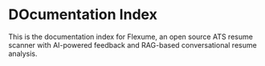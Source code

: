 # DOcumentation Index

This is the documentation index for Flexume, an open source ATS resume scanner with AI-powered feedback and RAG-based conversational resume analysis.